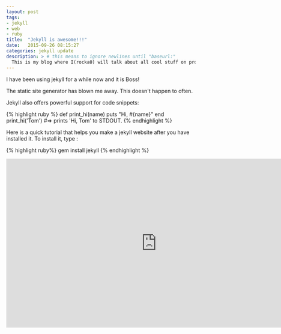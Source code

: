 ```yaml
---
layout: post
tags:
- jekyll
- web
- ruby
title:  "Jekyll is awesome!!!"
date:   2015-09-26 08:15:27
categories: jekyll update
description: > # this means to ignore newlines until "baseurl:"
  This is my blog where I(rocka0) will talk about all cool stuff on programming
---
```

I have been using jekyll for a while now and it is Boss!

The static site generator has blown me away. This doesn't happen to often.

Jekyll also offers powerful support for code snippets:

{% highlight ruby %}
def print_hi(name)
  puts "Hi, #{name}"
end
print_hi('Tom')
#=> prints 'Hi, Tom' to STDOUT.
{% endhighlight %}

Here is a quick tutorial that helps you make a jekyll website after you have installed it. To install it, type :

{% highlight ruby%}
gem install jekyll
{% endhighlight %}

<iframe src="https://www.moovly.com/embed/b03ea104-5f1b-9ff5" width="800" height="450" frameborder="0">  </iframe>

